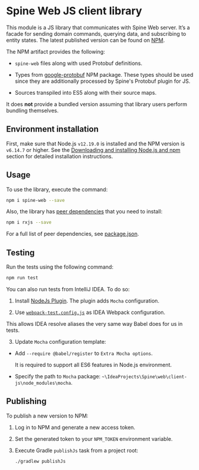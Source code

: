 # Spine Web JS client library

This module is a JS library that communicates with Spine Web server. It’s a facade for sending 
domain commands, querying data, and subscribing to entity states. The latest published version can 
be found on [NPM][spine-web-npm].

The NPM artifact provides the following:

* `spine-web` files along with used Protobuf definitions.

* Types from [google-protobuf][protobuf-npm] NPM package.
  These types should be used since they are additionally processed 
  by Spine's Protobuf plugin for JS.
 
* Sources transpiled into ES5 along with their source maps.

It does **not** provide a bundled version assuming that library users perform bundling themselves.

[spine-web-npm]: https://www.npmjs.com/package/spine-web
[protobuf-npm]: https://www.npmjs.com/package/google-protobuf

## Environment installation

First, make sure that Node.js `v12.19.0` is installed and the NPM version is `v6.14.7` or higher. 
See the [Downloading and installing Node.js and npm][install-npm-docs]
section for detailed installation instructions.

[install-npm-docs]: https://docs.npmjs.com/downloading-and-installing-node-js-and-npm

## Usage

To use the library, execute the command:

```bash
npm i spine-web --save
```

Also, the library has [peer dependencies][peer-dependencies] that you need to install:

```bash
npm i rxjs --save
```

For a full list of peer dependencies, see [package.json](./package.json).

[peer-dependencies]: https://docs.npmjs.com/files/package.json#peerdependencies

## Testing

Run the tests using the following command:

```bash
npm run test
```

You can also run tests from IntelliJ IDEA. To do so:

1. Install [NodeJs Plugin][idea-nodejs]. The plugin adds `Mocha` configuration.

2. Use [`webpack-test.config.js`](./test/webpack-test.config.js) as IDEA Webpack configuration.
   
  This allows IDEA resolve aliases the very same way Babel does for us in tests.

3. Update `Mocha` configuration template:

  * Add `--require @babel/register` to `Extra Mocha options`. 
  
    It is required to support all ES6 features in Node.js environment.
  
  * Specify the path to `Mocha` package: `~\IdeaProjects\Spine\web\client-js\node_modules\mocha`.

[idea-nodejs]: https://plugins.jetbrains.com/plugin/6098-nodejs

## Publishing

To publish a new version to NPM:

1. Log in to NPM and generate a new access token.

2. Set the generated token to your `NPM_TOKEN` environment variable.

3. Execute Gradle `publishJs` task from a project root:
   
   ```bash
   ./gradlew publishJs
   ```

